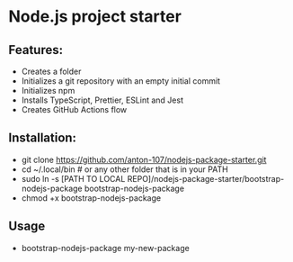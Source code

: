 # Node.js project starter

## Features:
- Creates a folder
- Initializes a git repository with an empty initial commit
- Initializes npm
- Installs TypeScript, Prettier, ESLint and Jest
- Creates GitHub Actions flow

## Installation:
- git clone https://github.com/anton-107/nodejs-package-starter.git
- cd ~/.local/bin # or any other folder that is in your PATH
- sudo ln -s [PATH TO LOCAL REPO]/nodejs-package-starter/bootstrap-nodejs-package bootstrap-nodejs-package
- chmod +x bootstrap-nodejs-package

## Usage
- bootstrap-nodejs-package my-new-package